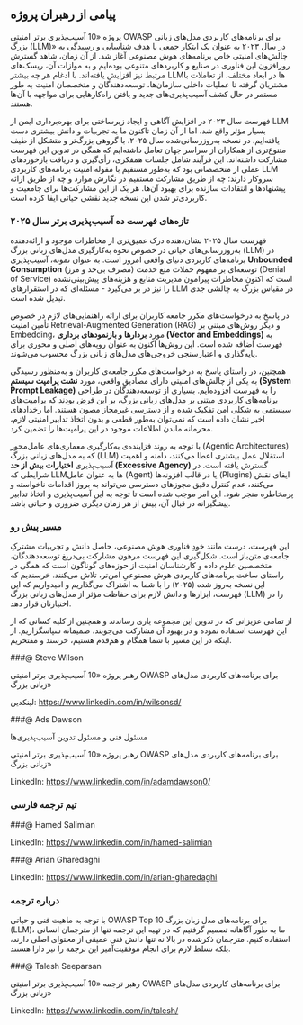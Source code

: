 ## پیامی از رهبران پروژه

پروژه «10 آسیب‌پذیری برتر امنیتی OWASP برای برنامه‌های کاربردی مدل‌های زبانی بزرگ (LLM)» در سال ۲۰۲۳ به عنوان یک ابتکار جمعی با هدف شناسایی و رسیدگی به چالش‌های امنیتی خاص برنامه‌های هوش مصنوعی آغاز شد. از آن زمان، شاهد گسترش روزافزون این فناوری در صنایع و کاربردهای متنوعی بوده‌ایم و به موازات آن، ریسک‌های مرتبط نیز افزایش یافته‌اند. با ادغام هر چه بیشتر LLMها در ابعاد مختلف، از تعاملات با مشتریان گرفته تا عملیات داخلی سازمان‌ها، توسعه‌دهندگان و متخصصان امنیت به طور مستمر در حال کشف آسیب‌پذیری‌های جدید و یافتن راه‌کارهایی برای مواجهه با آن‌ها هستند.

فهرست سال ۲۰۲۳ در افزایش آگاهی و ایجاد زیرساختی برای بهره‌برداری ایمن از LLM بسیار مؤثر واقع شد، اما از آن زمان تاکنون ما به تجربیات و دانش بیشتری دست یافته‌ایم. در نسخه به‌روزرسانی‌شده سال ۲۰۲۵، با گروهی بزرگ‌تر و متشکل از طیف متنوع‌تری از همکاران از سراسر جهان تعامل داشته‌ایم که همگی در تدوین این فهرست مشارکت داشته‌اند. این فرآیند شامل جلسات همفکری، رأی‌گیری و دریافت بازخوردهای عملی از متخصصانی بود که به‌طور مستقیم با مقوله امنیت برنامه‌های کاربردی LLM سروکار دارند؛ چه از طریق مشارکت مستقیم در نگارش موارد و چه از طریق ارائه پیشنهادها و انتقادات سازنده برای بهبود آن‌ها. هر یک از این مشارکت‌ها برای جامعیت و کاربردی‌تر شدن این نسخه جدید نقشی حیاتی ایفا کرده است.

### تازه‌های فهرست ده آسیب‌پذیری برتر سال ۲۰۲۵

فهرست سال ۲۰۲۵ نشان‌دهنده درک عمیق‌تری از مخاطرات موجود و ارائه‌دهنده به‌روزرسانی‌های حیاتی در خصوص نحوه به‌کارگیری مدل‌های زبانی بزرگ (LLM) در برنامه‌های کاربردی دنیای واقعی امروز است. به عنوان نمونه، آسیب‌پذیری **Unbounded Consumption** (مصرف بی‌حد و مرز) توسعه‌ای بر مفهوم حملات منع خدمت (Denial of Service) است که اکنون مخاطرات پیرامون مدیریت منابع و هزینه‌های پیش‌بینی‌نشده را نیز در بر می‌گیرد - مسئله‌ای که در استقرارهای LLM در مقیاس بزرگ به چالشی جدی تبدیل شده است.

در پاسخ به درخواست‌های مکرر جامعه کاربران برای ارائه راهنمایی‌های لازم در خصوص تأمین امنیت Retrieval-Augmented Generation (RAG) و دیگر روش‌های مبتنی بر Embedding، مورد **بردارها و بازنمودهای برداری (Vector and Embeddings)** به فهرست اضافه شده است. این روش‌ها اکنون به عنوان رویه‌های اصلی و محوری برای پایه‌گذاری و اعتبارسنجی خروجی‌های مدل‌های زبانی بزرگ محسوب می‌شوند.

همچنین، در راستای پاسخ به درخواست‌های مکرر جامعه‌ی کاربران و به‌منظور رسیدگی به یکی از چالش‌های امنیتی دارای مصادیق واقعی، مورد **نشت پرامپت سیستم (System Prompt Leakage)** را به فهرست افزوده‌ایم. بسیاری از توسعه‌دهندگان در طراحی برنامه‌های کاربردی مبتنی بر مدل‌های زبانی بزرگ، بر این فرض بودند که پرامپت‌های سیستمی به شکلی امن تفکیک شده و از دسترسی غیرمجاز مصون هستند. اما رخدادهای اخیر نشان داده است که نمی‌توان به‌طور قطعی و بدون اتخاذ تدابیر امنیتی لازم، محرمانه ماندن اطلاعات موجود در این پرامپت‌ها را تضمین کرد.

با توجه به روند فزاینده‌ی به‌کارگیری معماری‌های عامل‌محور (Agentic Architectures) که به مدل‌های زبانی بزرگ (LLM) استقلال عمل بیشتری اعطا می‌کنند، دامنه و اهمیت آسیب‌پذیری **اختیارات بیش از حد (Excessive Agency)** گسترش یافته است. در شرایطی که LLMها به عنوان عامل (Agent) یا در قالب افزونه‌ها (Plugins) ایفای نقش می‌کنند، عدم کنترل دقیق مجوزهای دسترسی می‌تواند به بروز اقدامات ناخواسته و پرمخاطره منجر شود. این امر موجب شده است تا توجه به این آسیب‌پذیری و اتخاذ تدابیر پیشگیرانه در قبال آن، بیش از هر زمان دیگری ضروری و حیاتی باشد.

### مسیر پیش رو

این فهرست، درست مانند خودِ فناوری هوش مصنوعی، حاصل دانش و تجربیات مشترکِ جامعه‌ی متن‌باز است. شکل‌گیری این فهرست مرهون مشارکت بی‌دریغ توسعه‌دهندگان، متخصصین علوم داده و کارشناسان امنیت از حوزه‌های گوناگون است که همگی در راستای ساخت برنامه‌های کاربردی هوش مصنوعیِ امن‌تر، تلاش می‌کنند. خرسندیم که این نسخه به‌روز شده (۲۰۲۵) را با شما به اشتراک می‌گذاریم و امیدواریم که این فهرست، ابزارها و دانش لازم برای حفاظت مؤثر از مدل‌های زبانی بزرگ (LLM) را در اختیارتان قرار دهد.

از تمامی عزیزانی که در تدوین این مجموعه یاری رساندند و همچنین از کلیه کسانی که از این فهرست استفاده نموده و در بهبود آن مشارکت می‌جویند، صمیمانه سپاسگزاریم. از اینکه در این مسیر با شما همگام و هم‌قدم هستیم، خرسند و مفتخریم.


###@ Steve Wilson

رهبر پروژه «10 آسیب‌پذیری برتر امنیتی OWASP برای برنامه‌های کاربردی مدل‌های زبانی بزرگ»

لینکدین: https://www.linkedin.com/in/wilsonsd/

###@ Ads Dawson

مسئول فنی و مسئول تدوین آسیب‌پذیری‌ها

رهبر پروژه «10 آسیب‌پذیری برتر امنیتی OWASP برای برنامه‌های کاربردی مدل‌های زبانی بزرگ»

LinkedIn: https://www.linkedin.com/in/adamdawson0/


### تیم ترجمه فارسی
###@ Hamed Salimian

LinkedIn: https://www.linkedin.com/in/hamed-salimian

###@ Arian Gharedaghi

LinkedIn: https://www.linkedin.com/in/arian-gharedaghi

### درباره ترجمه
با توجه به ماهیت فنی و حیاتی OWASP Top 10 برای برنامه‌های مدل زبان بزرگ (LLM)، ما به طور آگاهانه تصمیم گرفتیم که در تهیه این ترجمه تنها از مترجمان انسانی استفاده کنیم. مترجمان ذکرشده در بالا نه تنها دانش فنی عمیقی از محتوای اصلی دارند، بلکه تسلط لازم برای انجام موفقیت‌آمیز این ترجمه را نیز دارا هستند.

###@ Talesh Seeparsan

رهبر ترجمه «10 آسیب‌پذیری برتر امنیتی OWASP برای برنامه‌های کاربردی مدل‌های زبانی بزرگ»

LinkedIn: https://www.linkedin.com/in/talesh/
